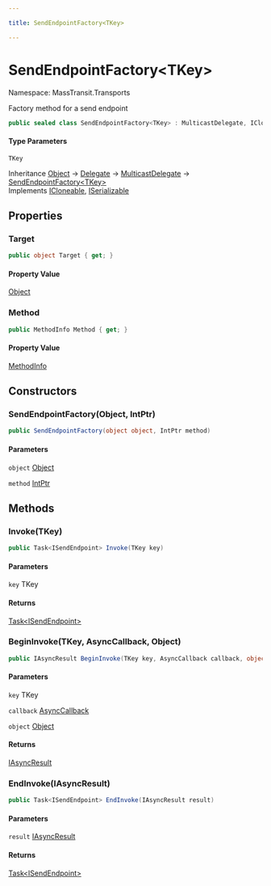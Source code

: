 ```yaml
---

title: SendEndpointFactory<TKey>

---
```


# SendEndpointFactory\<TKey\>

Namespace: MassTransit.Transports

Factory method for a send endpoint

```csharp
public sealed class SendEndpointFactory<TKey> : MulticastDelegate, ICloneable, ISerializable
```

#### Type Parameters

`TKey`<br/>

Inheritance [Object](https://learn.microsoft.com/en-us/dotnet/api/system.object) → [Delegate](https://learn.microsoft.com/en-us/dotnet/api/system.delegate) → [MulticastDelegate](https://learn.microsoft.com/en-us/dotnet/api/system.multicastdelegate) → [SendEndpointFactory\<TKey\>](../masstransit-transports/sendendpointfactory-1)<br/>
Implements [ICloneable](https://learn.microsoft.com/en-us/dotnet/api/system.icloneable), [ISerializable](https://learn.microsoft.com/en-us/dotnet/api/system.runtime.serialization.iserializable)

## Properties

### **Target**

```csharp
public object Target { get; }
```

#### Property Value

[Object](https://learn.microsoft.com/en-us/dotnet/api/system.object)<br/>

### **Method**

```csharp
public MethodInfo Method { get; }
```

#### Property Value

[MethodInfo](https://learn.microsoft.com/en-us/dotnet/api/system.reflection.methodinfo)<br/>

## Constructors

### **SendEndpointFactory(Object, IntPtr)**

```csharp
public SendEndpointFactory(object object, IntPtr method)
```

#### Parameters

`object` [Object](https://learn.microsoft.com/en-us/dotnet/api/system.object)<br/>

`method` [IntPtr](https://learn.microsoft.com/en-us/dotnet/api/system.intptr)<br/>

## Methods

### **Invoke(TKey)**

```csharp
public Task<ISendEndpoint> Invoke(TKey key)
```

#### Parameters

`key` TKey<br/>

#### Returns

[Task\<ISendEndpoint\>](https://learn.microsoft.com/en-us/dotnet/api/system.threading.tasks.task-1)<br/>

### **BeginInvoke(TKey, AsyncCallback, Object)**

```csharp
public IAsyncResult BeginInvoke(TKey key, AsyncCallback callback, object object)
```

#### Parameters

`key` TKey<br/>

`callback` [AsyncCallback](https://learn.microsoft.com/en-us/dotnet/api/system.asynccallback)<br/>

`object` [Object](https://learn.microsoft.com/en-us/dotnet/api/system.object)<br/>

#### Returns

[IAsyncResult](https://learn.microsoft.com/en-us/dotnet/api/system.iasyncresult)<br/>

### **EndInvoke(IAsyncResult)**

```csharp
public Task<ISendEndpoint> EndInvoke(IAsyncResult result)
```

#### Parameters

`result` [IAsyncResult](https://learn.microsoft.com/en-us/dotnet/api/system.iasyncresult)<br/>

#### Returns

[Task\<ISendEndpoint\>](https://learn.microsoft.com/en-us/dotnet/api/system.threading.tasks.task-1)<br/>
